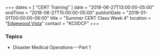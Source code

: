 +++
dates = [ "CERT Training" ]
date = "2018-06-27T13:00:00-05:00"
endTime = "2018-06-27T15:00:00-05:00"
publishDate = "2018-01-01T00:00:00-06:00"
title = "Summer CERT Class Week 4"
location = "[Edgewood Vista](https://maps.google.com/?daddr=Edgewood+Vista,+4420+37th+Ave+S,+Fargo,+ND+58104)"
contact = "KC0DCF"
+++
### Topics

* Disaster Medical Operations---Part 1

